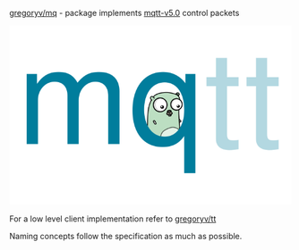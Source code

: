 [gregoryv/mq](https://pkg.go.dev/github.com/gregoryv/mq) - package implements
[mqtt-v5.0](https://docs.oasis-open.org/mqtt/mqtt/v5.0/os/mqtt-v5.0-os.html) control
packets

<img src="./etc/logo.svg" />

For a low level client implementation refer to [gregoryv/tt](https://github.com/gregoryv/tt)

Naming concepts follow the specification as much as possible.

